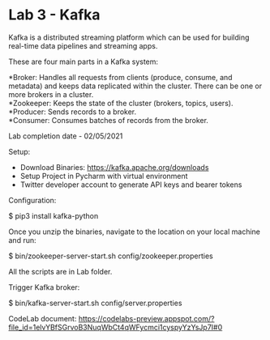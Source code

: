 # Lab 3 - Kafka

Kafka is a distributed streaming platform which can be used for building real-time data pipelines and streaming apps.

These are four main parts in a Kafka system:

*Broker: Handles all requests from clients (produce, consume, and metadata) and keeps data replicated within the cluster. There can be one or more brokers in a cluster.  
*Zookeeper: Keeps the state of the cluster (brokers, topics, users).  
*Producer: Sends records to a broker.  
*Consumer: Consumes batches of records from the broker.  



Lab completion date - 02/05/2021

Setup:

- Download Binaries: https://kafka.apache.org/downloads
- Setup Project in Pycharm with virtual environment
- Twitter developer account to generate API keys and bearer tokens


Configuration:

$ pip3 install kafka-python


Once you unzip the binaries, navigate to the location on your local machine and run:

$ bin/zookeeper-server-start.sh config/zookeeper.properties

All the scripts are in Lab folder.

Trigger Kafka broker:

$ bin/kafka-server-start.sh config/server.properties

CodeLab document:
https://codelabs-preview.appspot.com/?file_id=1elvYBfSGrvoB3NuqWbCt4qWFycmci1cyspyYzYsJp7I#0


